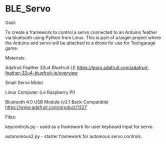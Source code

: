 # BLE_Servo
Goal:

To create a framework to control a servo connected to an Arduino feather via bluetooth using Python from Linux. This is part of a larger project where the Arduino and servo will be attached to a drone for use for Techgarage game.


Materials:

Adafruit Feather 32u4 Bluefruit LE
https://learn.adafruit.com/adafruit-feather-32u4-bluefruit-le/overview

Small Servo Motor

Linux Computer (i.e Raspberry PI)

Bluetooth 4.0 USB Module (v2.1 Back-Compatible)
https://www.adafruit.com/product/1327



Files:

keycontrols.py - used as a framework for user keyboard input for servo.

autonomous2.py - starter framework for automous servo controls.

